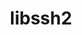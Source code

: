 ---
title: "libssh2"
layout: cache
categories: [package, v0.19]
meta: {"versions": ["1.10.0"], "compilers": ["gcc@=11.1.0", "gcc@=7.3.1", "oneapi@=2022.1.0"], "oss": ["amzn2", "ubuntu20.04"], "platforms": ["linux"], "targets": ["x86_64", "x86_64_v3"], "stacks": ["e4s", "e4s-oneapi", "ml-cpu", "ml-cuda", "ml-rocm"], "num_specs": 3, "num_specs_by_stack": {"ml-cuda": 1, "ml-rocm": 1, "ml-cpu": 1, "e4s": 1, "e4s-oneapi": 1}}
spec_details: [{"hash": "5jn3flj6ciy3xrzsgikarzwxlrckizfr", "compiler": "gcc@=7.3.1", "versions": ["1.10.0"], "os": "amzn2", "platform": "linux", "target": "x86_64_v3", "variants": ["build_system=cmake", "build_type=RelWithDebInfo", "crypto=openssl", "~ipo", "+shared"], "stacks": ["ml-cuda", "ml-rocm", "ml-cpu"], "size": "-", "tarball": "https://binaries.spack.io/releases/v0.19/build_cache/linux-amzn2-x86_64_v3/gcc-7.3.1/libssh2-1.10.0/linux-amzn2-x86_64_v3-gcc-7.3.1-libssh2-1.10.0-5jn3flj6ciy3xrzsgikarzwxlrckizfr.spack"}, {"hash": "t7imanfuebdsi5jhucffkxhrpdpstai7", "compiler": "gcc@=11.1.0", "versions": ["1.10.0"], "os": "ubuntu20.04", "platform": "linux", "target": "x86_64", "variants": ["build_system=cmake", "build_type=RelWithDebInfo", "crypto=openssl", "~ipo", "+shared"], "stacks": ["e4s"], "size": "-", "tarball": "https://binaries.spack.io/releases/v0.19/build_cache/linux-ubuntu20.04-x86_64/gcc-11.1.0/libssh2-1.10.0/linux-ubuntu20.04-x86_64-gcc-11.1.0-libssh2-1.10.0-t7imanfuebdsi5jhucffkxhrpdpstai7.spack"}, {"hash": "76tdvon5idqp224nfme3qa5thce3f374", "compiler": "oneapi@=2022.1.0", "versions": ["1.10.0"], "os": "ubuntu20.04", "platform": "linux", "target": "x86_64", "variants": ["build_system=cmake", "build_type=RelWithDebInfo", "crypto=openssl", "~ipo", "+shared"], "stacks": ["e4s-oneapi"], "size": "-", "tarball": "https://binaries.spack.io/releases/v0.19/build_cache/linux-ubuntu20.04-x86_64/oneapi-2022.1.0/libssh2-1.10.0/linux-ubuntu20.04-x86_64-oneapi-2022.1.0-libssh2-1.10.0-76tdvon5idqp224nfme3qa5thce3f374.spack"}]
---